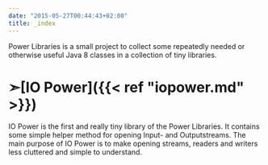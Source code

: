 ```yaml
---
date: "2015-05-27T00:44:43+02:00"
title: _index
---
```


Power Libraries is a small project to collect some repeatedly needed or 
otherwise useful Java 8 classes in a collection of tiny libraries.

# <span class="before-h1">&#x27a3;</span>[IO Power]({{< ref "iopower.md" >}})
IO Power is the first and really tiny library of the Power Libraries. 
It contains some simple helper method for opening Input- and Outputstreams. 
The main purpose of IO Power is to make opening streams, readers and writers 
less cluttered and simple to understand.